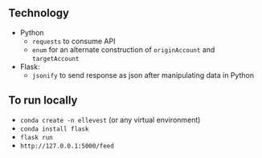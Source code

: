 ## Technology

- Python
    - `requests` to consume API
    - `enum` for an alternate construction of `originAccount` and `targetAccount`
- Flask: 
    - `jsonify` to send response as json after manipulating data in Python

## To run locally

- `conda create -n ellevest` (or any virtual environment)
- `conda install flask`
- `flask run`
- `http://127.0.0.1:5000/feed`